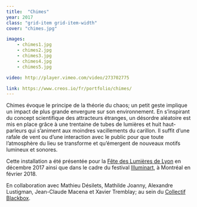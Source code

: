 ```yaml
---
title:  "Chimes"
year: 2017
class: "grid-item grid-item-width"
cover: "chimes.jpg"

images:
    - chimes1.jpg
    - chimes2.jpg
    - chimes3.jpg
    - chimes4.jpg
    - chimes5.jpg

video: http://player.vimeo.com/video/273702775

link: https://www.creos.io/fr/portfolio/chimes/
---
```



Chimes évoque le principe de la théorie du chaos; un petit geste implique un impact de plus grande envergure sur son environnement. En s’inspirant du concept scientifique des attracteurs étranges, un désordre aléatoire est mis en place grâce à une trentaine de tubes de lumières et huit haut-parleurs qui s’animent aux moindres vacillements du carillon. Il suffit d’une rafale de vent ou d’une interaction avec le public pour que toute l’atmosphère du lieu se transforme et qu’émergent de nouveaux motifs lumineux et sonores.

Cette installation a été présentée pour la [Fête des Lumières de Lyon](http://www.fetedeslumieres.lyon.fr/) en décembre 2017 ainsi que dans le cadre du festival [Illuminart](http://experienceilluminart.com/), à Montréal en février 2018.

En collaboration avec Mathieu Désilets, Mathilde Joanny, Alexandre Lustigman, Jean-Claude Macena et Xavier Tremblay; au sein du [Collectif Blackbox](http://collectifblackbox.com/).
	